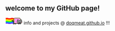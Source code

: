 ## welcome to my GitHub page!

<img src="nyancat.gif"> info and projects @ [doqmeat.github.io](https://doqmeat.github.io/) !!!
